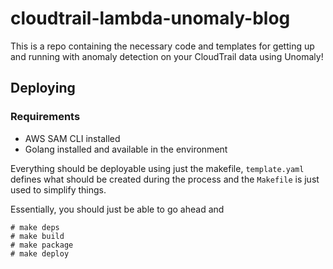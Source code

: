 # cloudtrail-lambda-unomaly-blog

This is a repo containing the necessary code and templates for getting up and
running with anomaly detection on your CloudTrail data using Unomaly!

## Deploying

### Requirements
* AWS SAM CLI installed
* Golang installed and available in the environment

Everything should be deployable using just the makefile, `template.yaml` defines
what should be created during the process and the `Makefile` is just used to
simplify things.

Essentially, you should just be able to go ahead and
```shell
# make deps
# make build
# make package
# make deploy
```
